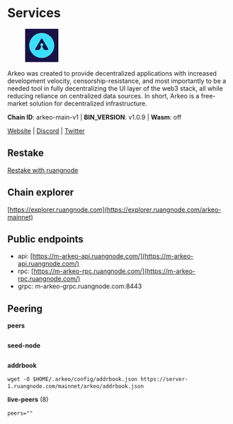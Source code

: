 
# Services

<figure><img src="https://raw.githubusercontent.com/ruangnode/cosmos-images/main/logos/arkeo.png" alt=""><figcaption></figcaption></figure>

Arkeo was created to provide decentralized applications with increased development velocity, censorship-resistance, and most importantly to be a needed tool in fully decentralizing the UI layer of the web3 stack, all while reducing reliance on centralized data sources. In short, Arkeo is a free-market solution for decentralized infrastructure.

**Chain ID**: arkeo-main-v1 | **BIN_VERSION**: v1.0.9  | **Wasm**: off

[Website](https://arkeo.network) | [Discord](https://discord.gg/BfEHpm6uFc) | [Twitter](https://x.com/Arkeonetwork)

## Restake

[Restake with ruangnode]()
## Chain explorer
[https://explorer.ruangnode.com](https://explorer.ruangnode.com/arkeo-mainnet)

## Public endpoints

* api: [https://m-arkeo-api.ruangnode.com/](https://m-arkeo-api.ruangnode.com/)
* rpc: [https://m-arkeo-rpc.ruangnode.com/](https://m-arkeo-rpc.ruangnode.com/)
* grpc: m-arkeo-grpc.ruangnode.com:8443

## Peering

**peers**

```

```

**seed-node**

```

```

**addrbook**
```
wget -O $HOME/.arkeo/config/addrbook.json https://server-1.ruangnode.com/mainnet/arkeo/addrbook.json
```

**live-peers** (8)
```
peers=""
```
